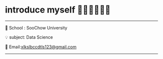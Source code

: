 # introduce myself 🙋🏻‍♀️🙋🏻‍♀️
---
  🏫 School : SooChow University
  
  💡 subject: Data Science
  
  📨 Email:xlkslbccdtls123@gmail.com
  
---
